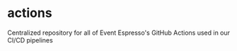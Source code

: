 # actions
Centralized repository for all of Event Espresso's GitHub Actions used in our CI/CD pipelines
